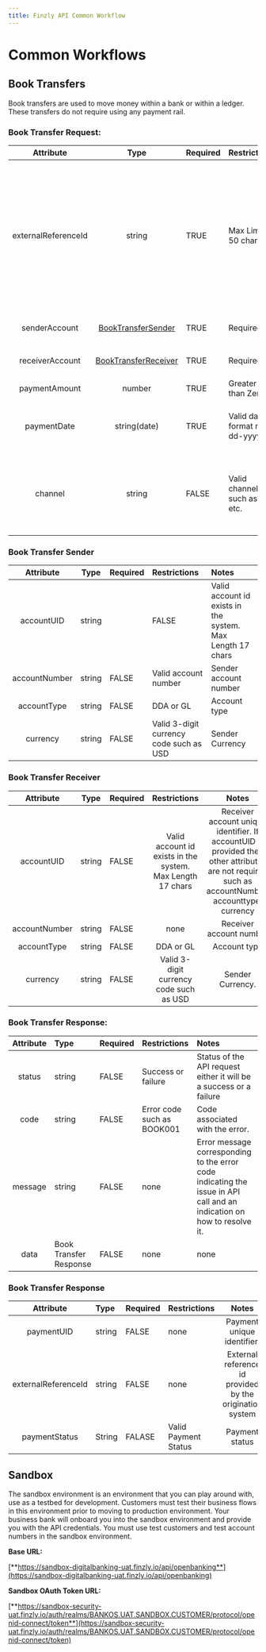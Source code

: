 ```yaml
---
title: Finzly API Common Workflow
---
```


# **Common Workflows**
## **Book Transfers**

Book transfers are used to move money within a bank or within a ledger. These transfers do not require using any payment rail.

### **Book Transfer Request**:
|**Attribute**|**Type**|**Required**|**Restrictions**|**Notes**|
| :-: | :-: | :- | :- | :- | 
|externalReferenceId|string|TRUE|Max Limit – 50 chars |Unique reference id from a system outside of finzly. The external reference id can be used by the finzly for the request tracing (if needed) |
|senderAccount|[BookTransferSender](https://apidocs.finzly.net/dashboard#schemav3booktransfersender)|TRUE|Required|Sender account details|
|receiverAccount|[BookTransferReceiver](https://apidocs.finzly.net/dashboard#schemav3booktransferreceiver)|TRUE|Required|Receiver account details|
|paymentAmount|number|TRUE|Greater than Zero |Payment amount|
|paymentDate|string(date)|TRUE|Valid date format mm-dd-yyyy|Payment date in mm-dd-yyyy format|
|channel|string|FALSE|Valid channel such as API etc.|Channel associated with the payment. If not provided it will default to API|

### **Book Transfer Sender**
|**Attribute**|**Type**|**Required**|**Restrictions**|**Notes**|
| :-: | :-: | :- | :- | :- | 
|accountUID|string||FALSE|Valid account id exists in the system. Max Length 17 chars |Sender account unique identifier. If accountUID is provided then other attributes are not required such as accountNumber, accounttype, currency |
|accountNumber|string|FALSE| Valid account number |Sender account number|
|accountType|string|FALSE|DDA or GL|Account type|
|currency|string|FALSE|Valid 3-digit currency code such as USD |Sender Currency|

### **Book Transfer Receiver**

|**Attribute**|**Type**|**Required**|**Restrictions**|**Notes**|
| :-: | :-: | :- | :-: | :-: |
|accountUID|string|FALSE|Valid account id exists in the system. Max Length 17 chars |Receiver account unique identifier. If accountUID is provided then other attributes are not required such as accountNumber, accounttype, currency|
|accountNumber|string|FALSE|none|Receiver account number|
|accountType|string|FALSE|DDA or GL|Account type|
|currency|string|FALSE|Valid 3-digit currency code such as USD|Sender Currency.|

### **Book Transfer Response:**

|**Attribute**|**Type**|**Required**|**Restrictions** |**Notes**|
| :-: | :- | :- | :- | :- |
|status|string |FALSE|Success or failure |Status of the API request either it will be a success or a failure|
|code|string|FALSE|Error code such as BOOK001 |Code associated with the error. |
|message|string |FALSE |none |Error message corresponding to the error code indicating the issue in API call and an indication on how to resolve it. |
|data|Book Transfer Response|FALSE |none|none|

### **Book Transfer Response**

|**Attribute**|**Type**|**Required**|**Restrictions**|**Notes**|
| :-: | :- | :- | :- | :-: |
|paymentUID|string|FALSE|none|Payment unique identifier.|
|externalReferenceId|string|FALSE|none|External reference id provided by the origination system|
|paymentStatus|String|FALASE|Valid Payment Status|Payment status|

## **Sandbox**

The sandbox environment is an environment that you can play around with, use as a testbed for development. Customers must test their business flows in this environment prior to moving to production environment. Your business bank will onboard you into the sandbox environment and provide you with the API credentials. You must use test customers and test account numbers in the sandbox environment.

**Base URL:**

[**https://sandbox-digitalbanking-uat.finzly.io/api/openbanking**](https://sandbox-digitalbanking-uat.finzly.io/api/openbanking)


**Sandbox OAuth Token URL:**

[**https://sandbox-security-uat.finzly.io/auth/realms/BANKOS.UAT.SANDBOX.CUSTOMER/protocol/openid-connect/token**](https://sandbox-security-uat.finzly.io/auth/realms/BANKOS.UAT.SANDBOX.CUSTOMER/protocol/openid-connect/token)

